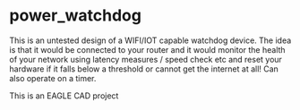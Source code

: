 # power_watchdog

This is an untested design of a WIFI/IOT capable watchdog device. The idea is that it would be connected to your router and it would monitor the health of your network using latency measures / speed check etc and reset your hardware if it falls below a threshold or cannot get the internet at all! Can also operate on a timer.

This is an EAGLE CAD project
